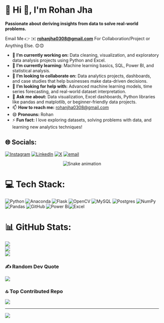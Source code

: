 # 💫 Hi 👋, I'm Rohan Jha
**Passionate about deriving insights from data to solve real-world problems.**

Email Me 👉 ✉️ **rohanjha0308@gmail.com** For Collaboration/Project or Anything Else. 😊😊

- 🔭 **I’m currently working on:** Data cleaning, visualization, and exploratory data analysis projects using Python and Excel.
- 🌱 **I’m currently learning:** Machine learning basics, SQL, Power BI, and statistical analysis.
- 👯 **I’m looking to collaborate on:** Data analytics projects, dashboards, and case studies that help businesses make data-driven decisions.
- 🤔 **I’m looking for help with:** Advanced machine learning models, time series forecasting, and real-world dataset interpretation.
- 💬 **Ask me about:** Data visualization, Excel dashboards, Python libraries like pandas and matplotlib, or beginner-friendly data projects.
- 📫 **How to reach me:** rohanjha0308@gmail.com
- 😄 **Pronouns:** Rohan
- ⚡ **Fun fact:** I love exploring datasets, solving problems with data, and learning new analytics techniques!

## 🌐 Socials:
[![Instagram](https://img.shields.io/badge/Instagram-%23E4405F.svg?logo=Instagram&logoColor=white)](https://instagram.com/rohanjha.3) [![LinkedIn](https://img.shields.io/badge/LinkedIn-%230077B5.svg?logo=linkedin&logoColor=white)](https://linkedin.com/in/rohanjha03) [![X](https://img.shields.io/badge/X-black.svg?logo=X&logoColor=white)](https://x.com/Rohanjha359733) [![email](https://img.shields.io/badge/Email-D14836?logo=gmail&logoColor=white)](mailto:rohanjha0308@gmail.com) 

<!-- Snake Game Repo View -->

<div align="center">
  <img src="https://profile-readme-generator.com/assets/snake.svg" alt="Snake animation" />
</div>


# 💻 Tech Stack:
![Python](https://img.shields.io/badge/python-3670A0?style=for-the-badge&logo=python&logoColor=ffdd54) ![Anaconda](https://img.shields.io/badge/Anaconda-%2344A833.svg?style=for-the-badge&logo=anaconda&logoColor=white) ![Flask](https://img.shields.io/badge/flask-%23000.svg?style=for-the-badge&logo=flask&logoColor=white) ![OpenCV](https://img.shields.io/badge/opencv-%23white.svg?style=for-the-badge&logo=opencv&logoColor=white) ![MySQL](https://img.shields.io/badge/mysql-4479A1.svg?style=for-the-badge&logo=mysql&logoColor=white) ![Postgres](https://img.shields.io/badge/postgres-%23316192.svg?style=for-the-badge&logo=postgresql&logoColor=white) ![NumPy](https://img.shields.io/badge/numpy-%23013243.svg?style=for-the-badge&logo=numpy&logoColor=white) ![Pandas](https://img.shields.io/badge/pandas-%23150458.svg?style=for-the-badge&logo=pandas&logoColor=white) ![GitHub](https://img.shields.io/badge/github-%23121011.svg?style=for-the-badge&logo=github&logoColor=white) ![Power Bi](https://img.shields.io/badge/power_bi-F2C811?style=for-the-badge&logo=powerbi&logoColor=black)![Excel](https://img.shields.io/badge/Excel-brightgreen)

# 📊 GitHub Stats:
![](https://github-readme-stats.vercel.app/api?username=rohanjha-0308&theme=dark&hide_border=false&include_all_commits=true&count_private=false)<br/>
![](https://nirzak-streak-stats.vercel.app/?user=rohanjha-0308&theme=dark&hide_border=false)<br/>
![](https://github-readme-stats.vercel.app/api/top-langs/?username=rohanjha-0308&theme=dark&hide_border=false&include_all_commits=true&count_private=false&layout=compact)

### ✍️ Random Dev Quote
![](https://quotes-github-readme.vercel.app/api?type=horizontal&theme=radical)

### 🔝 Top Contributed Repo
![](https://github-contributor-stats.vercel.app/api?username=rohanjha-0308&limit=5&theme=dark&combine_all_yearly_contributions=true)

---
[![](https://visitcount.itsvg.in/api?id=rohanjha-0308&icon=0&color=0)](https://visitcount.itsvg.in)

<!-- Proudly created with GPRM ( https://gprm.itsvg.in ) -->
